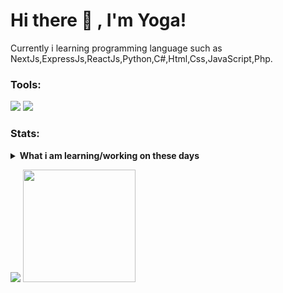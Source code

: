 # Hi there 👋 , I'm Yoga!
Currently i learning programming language such as NextJs,ExpressJs,ReactJs,Python,C#,Html,Css,JavaScript,Php.  

### Tools:
<p>
    <img src="https://img.shields.io/badge/Text%20Editor-Visual%20Studio%20Code-blue?&logo=visual%20studio%20code&logoColor=blue" />
    <img src="https://img.shields.io/badge/Text%20Editor-Visual%20Studio%20-blue?&logo=visual%20studio&logoColor=purple" />
</p>

### Stats:
<details>
 <summary><strong>What i am learning/working on these days</strong></summary>
    - 🔭 I’m currently Study on Jember University </br>
    - 🌱 I’m currently learning Python,C# and WebDev(expresssjs,nextjs,react,laravel) </br>
    - 🤔 I’m looking for help with master of programming. hehe </br>
    - 💬 Ask me about anything.</br>
    - 📫 How to reach me: spartancoc04@Gmail.com Email me!  </br>
    - 😄 Pronouns: He/Him </br>
</details>
<p>
    <img src="https://github-readme-stats.vercel.app/api?username=Yoga838&hide=contribs,prs&show_icons=true&hide_border=true&title_color=000" />
    <img src="https://github-readme-stats.vercel.app/api/top-langs/?username=Yoga838&layout=compact" height=180 />
</p>

